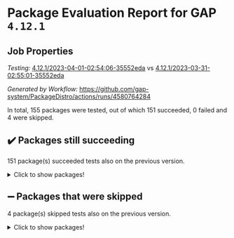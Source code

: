 # Package Evaluation Report for GAP `4.12.1`

## Job Properties

*Testing:* [4.12.1/2023-04-01-02:54:06-35552eda](https://github.com/gap-system/PackageDistro/blob/data/reports/4.12.1/2023-04-01-02:54:06-35552eda) vs [4.12.1/2023-03-31-02:55:01-35552eda](https://github.com/gap-system/PackageDistro/blob/data/reports/4.12.1/2023-03-31-02:55:01-35552eda)

*Generated by Workflow:* https://github.com/gap-system/PackageDistro/actions/runs/4580764284

In total, 155 packages were tested, out of which 151 succeeded, 0 failed and 4 were skipped.

## :heavy_check_mark: Packages still succeeding

151 package(s) succeeded tests also on the previous version.
<details><summary>Click to show packages!</summary>

- 4ti2interface 2023.02-04 [(success)](https://github.com/gap-system/PackageDistro/actions/runs/4580764284/jobs/8089914472)
- ace 5.6.2 [(success)](https://github.com/gap-system/PackageDistro/actions/runs/4580764284/jobs/8089914562)
- aclib 1.3.2 [(success)](https://github.com/gap-system/PackageDistro/actions/runs/4580764284/jobs/8089914635)
- agt 0.3.1 [(success)](https://github.com/gap-system/PackageDistro/actions/runs/4580764284/jobs/8089914704)
- alnuth 3.2.1 [(success)](https://github.com/gap-system/PackageDistro/actions/runs/4580764284/jobs/8089914772)
- anupq 3.3.0 [(success)](https://github.com/gap-system/PackageDistro/actions/runs/4580764284/jobs/8089914844)
- atlasrep 2.1.6 [(success)](https://github.com/gap-system/PackageDistro/actions/runs/4580764284/jobs/8089914910)
- autodoc 2022.10.20 [(success)](https://github.com/gap-system/PackageDistro/actions/runs/4580764284/jobs/8089915016)
- automata 1.15 [(success)](https://github.com/gap-system/PackageDistro/actions/runs/4580764284/jobs/8089915082)
- automgrp 1.3.2 [(success)](https://github.com/gap-system/PackageDistro/actions/runs/4580764284/jobs/8089915149)
- autpgrp 1.11 [(success)](https://github.com/gap-system/PackageDistro/actions/runs/4580764284/jobs/8089915210)
- cap 2023.03-13 [(success)](https://github.com/gap-system/PackageDistro/actions/runs/4580764284/jobs/8089915274)
- caratinterface 2.3.4 [(success)](https://github.com/gap-system/PackageDistro/actions/runs/4580764284/jobs/8089915333)
- cddinterface 2022.11.01 [(success)](https://github.com/gap-system/PackageDistro/actions/runs/4580764284/jobs/8089915386)
- circle 1.6.6 [(success)](https://github.com/gap-system/PackageDistro/actions/runs/4580764284/jobs/8089915447)
- classicpres 1.22 [(success)](https://github.com/gap-system/PackageDistro/actions/runs/4580764284/jobs/8089915508)
- cohomolo 1.6.11 [(success)](https://github.com/gap-system/PackageDistro/actions/runs/4580764284/jobs/8089915560)
- congruence 1.2.5 [(success)](https://github.com/gap-system/PackageDistro/actions/runs/4580764284/jobs/8089915610)
- corelg 1.56 [(success)](https://github.com/gap-system/PackageDistro/actions/runs/4580764284/jobs/8089915686)
- crime 1.6 [(success)](https://github.com/gap-system/PackageDistro/actions/runs/4580764284/jobs/8089915757)
- crisp 1.4.6 [(success)](https://github.com/gap-system/PackageDistro/actions/runs/4580764284/jobs/8089915825)
- crypting 0.10.4 [(success)](https://github.com/gap-system/PackageDistro/actions/runs/4580764284/jobs/8089915910)
- cryst 4.1.25 [(success)](https://github.com/gap-system/PackageDistro/actions/runs/4580764284/jobs/8089916007)
- crystcat 1.1.10 [(success)](https://github.com/gap-system/PackageDistro/actions/runs/4580764284/jobs/8089916074)
- ctbllib 1.3.5 [(success)](https://github.com/gap-system/PackageDistro/actions/runs/4580764284/jobs/8089916145)
- cubefree 1.19 [(success)](https://github.com/gap-system/PackageDistro/actions/runs/4580764284/jobs/8089916225)
- curlinterface 2.3.1 [(success)](https://github.com/gap-system/PackageDistro/actions/runs/4580764284/jobs/8089916332)
- cvec 2.8.1 [(success)](https://github.com/gap-system/PackageDistro/actions/runs/4580764284/jobs/8089916415)
- datastructures 0.3.0 [(success)](https://github.com/gap-system/PackageDistro/actions/runs/4580764284/jobs/8089916498)
- deepthought 1.0.6 [(success)](https://github.com/gap-system/PackageDistro/actions/runs/4580764284/jobs/8089916595)
- design 1.8 [(success)](https://github.com/gap-system/PackageDistro/actions/runs/4580764284/jobs/8089916671)
- difsets 2.3.1 [(success)](https://github.com/gap-system/PackageDistro/actions/runs/4580764284/jobs/8089916815)
- digraphs 1.6.1 [(success)](https://github.com/gap-system/PackageDistro/actions/runs/4580764284/jobs/8089916902)
- edim 1.3.7 [(success)](https://github.com/gap-system/PackageDistro/actions/runs/4580764284/jobs/8089916964)
- example 4.3.4 [(success)](https://github.com/gap-system/PackageDistro/actions/runs/4580764284/jobs/8089917035)
- examplesforhomalg 2023.02-04 [(success)](https://github.com/gap-system/PackageDistro/actions/runs/4580764284/jobs/8089917109)
- factint 1.6.3 [(success)](https://github.com/gap-system/PackageDistro/actions/runs/4580764284/jobs/8089917190)
- ferret 1.0.9 [(success)](https://github.com/gap-system/PackageDistro/actions/runs/4580764284/jobs/8089917268)
- fga 1.4.0 [(success)](https://github.com/gap-system/PackageDistro/actions/runs/4580764284/jobs/8089917332)
- fining 1.5.5 [(success)](https://github.com/gap-system/PackageDistro/actions/runs/4580764284/jobs/8089917390)
- float 1.0.3 [(success)](https://github.com/gap-system/PackageDistro/actions/runs/4580764284/jobs/8089917441)
- format 1.4.3 [(success)](https://github.com/gap-system/PackageDistro/actions/runs/4580764284/jobs/8089917499)
- forms 1.2.9 [(success)](https://github.com/gap-system/PackageDistro/actions/runs/4580764284/jobs/8089917557)
- fplsa 1.2.6 [(success)](https://github.com/gap-system/PackageDistro/actions/runs/4580764284/jobs/8089917627)
- fr 2.4.12 [(success)](https://github.com/gap-system/PackageDistro/actions/runs/4580764284/jobs/8089917706)
- francy 1.2.5 [(success)](https://github.com/gap-system/PackageDistro/actions/runs/4580764284/jobs/8089917778)
- fwtree 1.3 [(success)](https://github.com/gap-system/PackageDistro/actions/runs/4580764284/jobs/8089917851)
- gapdoc 1.6.6 [(success)](https://github.com/gap-system/PackageDistro/actions/runs/4580764284/jobs/8089917920)
- gauss 2023.02-04 [(success)](https://github.com/gap-system/PackageDistro/actions/runs/4580764284/jobs/8089917976)
- gaussforhomalg 2023.02-04 [(success)](https://github.com/gap-system/PackageDistro/actions/runs/4580764284/jobs/8089918045)
- gbnp 1.0.5 [(success)](https://github.com/gap-system/PackageDistro/actions/runs/4580764284/jobs/8089918114)
- generalizedmorphismsforcap 2023.03-01 [(success)](https://github.com/gap-system/PackageDistro/actions/runs/4580764284/jobs/8089918190)
- genss 1.6.8 [(success)](https://github.com/gap-system/PackageDistro/actions/runs/4580764284/jobs/8089918337)
- gradedmodules 2023.02-04 [(success)](https://github.com/gap-system/PackageDistro/actions/runs/4580764284/jobs/8089918424)
- gradedringforhomalg 2023.02-04 [(success)](https://github.com/gap-system/PackageDistro/actions/runs/4580764284/jobs/8089918506)
- grape 4.9.0 [(success)](https://github.com/gap-system/PackageDistro/actions/runs/4580764284/jobs/8089918570)
- groupoids 1.73 [(success)](https://github.com/gap-system/PackageDistro/actions/runs/4580764284/jobs/8089918644)
- grpconst 2.6.4 [(success)](https://github.com/gap-system/PackageDistro/actions/runs/4580764284/jobs/8089918716)
- guarana 0.96.3 [(success)](https://github.com/gap-system/PackageDistro/actions/runs/4580764284/jobs/8089918782)
- guava 3.18 [(success)](https://github.com/gap-system/PackageDistro/actions/runs/4580764284/jobs/8089918858)
- hap 1.54 [(success)](https://github.com/gap-system/PackageDistro/actions/runs/4580764284/jobs/8089918932)
- hapcryst 0.1.15 [(success)](https://github.com/gap-system/PackageDistro/actions/runs/4580764284/jobs/8089919003)
- hecke 1.5.3 [(success)](https://github.com/gap-system/PackageDistro/actions/runs/4580764284/jobs/8089919071)
- help 3.5 [(success)](https://github.com/gap-system/PackageDistro/actions/runs/4580764284/jobs/8089919130)
- homalg 2023.02-05 [(success)](https://github.com/gap-system/PackageDistro/actions/runs/4580764284/jobs/8089919242)
- homalgtocas 2023.02-04 [(success)](https://github.com/gap-system/PackageDistro/actions/runs/4580764284/jobs/8089919310)
- idrel 2.45 [(success)](https://github.com/gap-system/PackageDistro/actions/runs/4580764284/jobs/8089919376)
- images 1.3.1 [(success)](https://github.com/gap-system/PackageDistro/actions/runs/4580764284/jobs/8089919466)
- intpic 0.3.0 [(success)](https://github.com/gap-system/PackageDistro/actions/runs/4580764284/jobs/8089919544)
- io 4.8.1 [(success)](https://github.com/gap-system/PackageDistro/actions/runs/4580764284/jobs/8089919606)
- io_forhomalg 2023.02-04 [(success)](https://github.com/gap-system/PackageDistro/actions/runs/4580764284/jobs/8089919675)
- irredsol 1.4.4 [(success)](https://github.com/gap-system/PackageDistro/actions/runs/4580764284/jobs/8089919747)
- json 2.1.1 [(success)](https://github.com/gap-system/PackageDistro/actions/runs/4580764284/jobs/8089919835)
- jupyterkernel 1.5.0 [(success)](https://github.com/gap-system/PackageDistro/actions/runs/4580764284/jobs/8089919918)
- jupyterviz 1.5.6 [(success)](https://github.com/gap-system/PackageDistro/actions/runs/4580764284/jobs/8089919988)
- kan 1.35 [(success)](https://github.com/gap-system/PackageDistro/actions/runs/4580764284/jobs/8089920061)
- kbmag 1.5.11 [(success)](https://github.com/gap-system/PackageDistro/actions/runs/4580764284/jobs/8089920152)
- laguna 3.9.6 [(success)](https://github.com/gap-system/PackageDistro/actions/runs/4580764284/jobs/8089920249)
- liealgdb 2.2.1 [(success)](https://github.com/gap-system/PackageDistro/actions/runs/4580764284/jobs/8089920338)
- liepring 2.8 [(success)](https://github.com/gap-system/PackageDistro/actions/runs/4580764284/jobs/8089920422)
- liering 2.4.2 [(success)](https://github.com/gap-system/PackageDistro/actions/runs/4580764284/jobs/8089920497)
- linearalgebraforcap 2023.03-06 [(success)](https://github.com/gap-system/PackageDistro/actions/runs/4580764284/jobs/8089920565)
- localizeringforhomalg 2023.02-04 [(success)](https://github.com/gap-system/PackageDistro/actions/runs/4580764284/jobs/8089920629)
- loops 3.4.3 [(success)](https://github.com/gap-system/PackageDistro/actions/runs/4580764284/jobs/8089920682)
- lpres 1.0.3 [(success)](https://github.com/gap-system/PackageDistro/actions/runs/4580764284/jobs/8089920749)
- majoranaalgebras 1.5.1 [(success)](https://github.com/gap-system/PackageDistro/actions/runs/4580764284/jobs/8089920808)
- mapclass 1.4.6 [(success)](https://github.com/gap-system/PackageDistro/actions/runs/4580764284/jobs/8089920878)
- matgrp 0.70 [(success)](https://github.com/gap-system/PackageDistro/actions/runs/4580764284/jobs/8089920954)
- matricesforhomalg 2023.02-04 [(success)](https://github.com/gap-system/PackageDistro/actions/runs/4580764284/jobs/8089921010)
- modisom 2.5.4 [(success)](https://github.com/gap-system/PackageDistro/actions/runs/4580764284/jobs/8089921069)
- modulepresentationsforcap 2023.03-01 [(success)](https://github.com/gap-system/PackageDistro/actions/runs/4580764284/jobs/8089921120)
- modules 2023.02-04 [(success)](https://github.com/gap-system/PackageDistro/actions/runs/4580764284/jobs/8089921171)
- monoidalcategories 2023.03-01 [(success)](https://github.com/gap-system/PackageDistro/actions/runs/4580764284/jobs/8089921217)
- nconvex 2022.09-01 [(success)](https://github.com/gap-system/PackageDistro/actions/runs/4580764284/jobs/8089921281)
- nilmat 1.4.2 [(success)](https://github.com/gap-system/PackageDistro/actions/runs/4580764284/jobs/8089921344)
- nock 1.5 [(success)](https://github.com/gap-system/PackageDistro/actions/runs/4580764284/jobs/8089921413)
- normalizinterface 1.3.5 [(success)](https://github.com/gap-system/PackageDistro/actions/runs/4580764284/jobs/8089921497)
- nq 2.5.10 [(success)](https://github.com/gap-system/PackageDistro/actions/runs/4580764284/jobs/8089921562)
- numericalsgps 1.3.1 [(success)](https://github.com/gap-system/PackageDistro/actions/runs/4580764284/jobs/8089921627)
- openmath 11.5.3 [(success)](https://github.com/gap-system/PackageDistro/actions/runs/4580764284/jobs/8089921680)
- orb 4.9.0 [(success)](https://github.com/gap-system/PackageDistro/actions/runs/4580764284/jobs/8089921735)
- packagemanager 1.4.1 [(success)](https://github.com/gap-system/PackageDistro/actions/runs/4580764284/jobs/8089921786)
- patternclass 2.4.3 [(success)](https://github.com/gap-system/PackageDistro/actions/runs/4580764284/jobs/8089921851)
- permut 2.0.4 [(success)](https://github.com/gap-system/PackageDistro/actions/runs/4580764284/jobs/8089921901)
- polenta 1.3.10 [(success)](https://github.com/gap-system/PackageDistro/actions/runs/4580764284/jobs/8089921952)
- polymaking 0.8.6 [(success)](https://github.com/gap-system/PackageDistro/actions/runs/4580764284/jobs/8089922001)
- primgrp 3.4.4 [(success)](https://github.com/gap-system/PackageDistro/actions/runs/4580764284/jobs/8089922054)
- profiling 2.5.2 [(success)](https://github.com/gap-system/PackageDistro/actions/runs/4580764284/jobs/8089922115)
- qpa 1.34 [(success)](https://github.com/gap-system/PackageDistro/actions/runs/4580764284/jobs/8089922188)
- quagroup 1.8.3 [(success)](https://github.com/gap-system/PackageDistro/actions/runs/4580764284/jobs/8089922246)
- radiroot 2.9 [(success)](https://github.com/gap-system/PackageDistro/actions/runs/4580764284/jobs/8089922309)
- rcwa 4.7.1 [(success)](https://github.com/gap-system/PackageDistro/actions/runs/4580764284/jobs/8089922370)
- rds 1.8 [(success)](https://github.com/gap-system/PackageDistro/actions/runs/4580764284/jobs/8089922420)
- recog 1.4.2 [(success)](https://github.com/gap-system/PackageDistro/actions/runs/4580764284/jobs/8089922480)
- repndecomp 1.3.0 [(success)](https://github.com/gap-system/PackageDistro/actions/runs/4580764284/jobs/8089922543)
- repsn 3.1.1 [(success)](https://github.com/gap-system/PackageDistro/actions/runs/4580764284/jobs/8089922594)
- resclasses 4.7.3 [(success)](https://github.com/gap-system/PackageDistro/actions/runs/4580764284/jobs/8089922678)
- ringsforhomalg 2023.02-05 [(success)](https://github.com/gap-system/PackageDistro/actions/runs/4580764284/jobs/8089922747)
- sco 2023.02-04 [(success)](https://github.com/gap-system/PackageDistro/actions/runs/4580764284/jobs/8089922811)
- scscp 2.4.1 [(success)](https://github.com/gap-system/PackageDistro/actions/runs/4580764284/jobs/8089922909)
- semigroups 5.2.1 [(success)](https://github.com/gap-system/PackageDistro/actions/runs/4580764284/jobs/8089922986)
- sglppow 2.3 [(success)](https://github.com/gap-system/PackageDistro/actions/runs/4580764284/jobs/8089923060)
- sgpviz 0.999.5 [(success)](https://github.com/gap-system/PackageDistro/actions/runs/4580764284/jobs/8089923116)
- simpcomp 2.1.14 [(success)](https://github.com/gap-system/PackageDistro/actions/runs/4580764284/jobs/8089923224)
- singular 2023.02.09 [(success)](https://github.com/gap-system/PackageDistro/actions/runs/4580764284/jobs/8089923284)
- sl2reps 1.1 [(success)](https://github.com/gap-system/PackageDistro/actions/runs/4580764284/jobs/8089923348)
- sla 1.5.3 [(success)](https://github.com/gap-system/PackageDistro/actions/runs/4580764284/jobs/8089923393)
- smallgrp 1.5.2 [(success)](https://github.com/gap-system/PackageDistro/actions/runs/4580764284/jobs/8089923452)
- smallsemi 0.6.13 [(success)](https://github.com/gap-system/PackageDistro/actions/runs/4580764284/jobs/8089923528)
- sonata 2.9.6 [(success)](https://github.com/gap-system/PackageDistro/actions/runs/4580764284/jobs/8089923584)
- sophus 1.27 [(success)](https://github.com/gap-system/PackageDistro/actions/runs/4580764284/jobs/8089923653)
- spinsym 1.5.2 [(success)](https://github.com/gap-system/PackageDistro/actions/runs/4580764284/jobs/8089923741)
- standardff 0.9.4 [(success)](https://github.com/gap-system/PackageDistro/actions/runs/4580764284/jobs/8089923801)
- symbcompcc 1.3.2 [(success)](https://github.com/gap-system/PackageDistro/actions/runs/4580764284/jobs/8089923868)
- thelma 1.3 [(success)](https://github.com/gap-system/PackageDistro/actions/runs/4580764284/jobs/8089923943)
- tomlib 1.2.9 [(success)](https://github.com/gap-system/PackageDistro/actions/runs/4580764284/jobs/8089924015)
- toolsforhomalg 2023.03-01 [(success)](https://github.com/gap-system/PackageDistro/actions/runs/4580764284/jobs/8089924090)
- toric 1.9.5 [(success)](https://github.com/gap-system/PackageDistro/actions/runs/4580764284/jobs/8089924165)
- toricvarieties 2022.07.13 [(success)](https://github.com/gap-system/PackageDistro/actions/runs/4580764284/jobs/8089924231)
- transgrp 3.6.3 [(success)](https://github.com/gap-system/PackageDistro/actions/runs/4580764284/jobs/8089924309)
- ugaly 4.0.3 [(success)](https://github.com/gap-system/PackageDistro/actions/runs/4580764284/jobs/8089924377)
- unipot 1.5 [(success)](https://github.com/gap-system/PackageDistro/actions/runs/4580764284/jobs/8089924455)
- unitlib 4.2.0 [(success)](https://github.com/gap-system/PackageDistro/actions/runs/4580764284/jobs/8089924520)
- utils 0.82 [(success)](https://github.com/gap-system/PackageDistro/actions/runs/4580764284/jobs/8089924627)
- uuid 0.7 [(success)](https://github.com/gap-system/PackageDistro/actions/runs/4580764284/jobs/8089924697)
- walrus 0.9991 [(success)](https://github.com/gap-system/PackageDistro/actions/runs/4580764284/jobs/8089924772)
- wedderga 4.10.3 [(success)](https://github.com/gap-system/PackageDistro/actions/runs/4580764284/jobs/8089924842)
- xmod 2.91 [(success)](https://github.com/gap-system/PackageDistro/actions/runs/4580764284/jobs/8089924914)
- xmodalg 1.23 [(success)](https://github.com/gap-system/PackageDistro/actions/runs/4580764284/jobs/8089925021)
- yangbaxter 0.10.3 [(success)](https://github.com/gap-system/PackageDistro/actions/runs/4580764284/jobs/8089925103)
- zeromqinterface 0.14 [(success)](https://github.com/gap-system/PackageDistro/actions/runs/4580764284/jobs/8089925188)
</details>

## :heavy_minus_sign: Packages that were skipped

4 package(s) skipped tests also on the previous version.
<details><summary>Click to show packages!</summary>

- browse 1.8.21 [(skipped)](https://github.com/gap-system/PackageDistro/actions/runs/4580764284/jobs/8089763289)
- itc 1.5.1 [(skipped)](https://github.com/gap-system/PackageDistro/actions/runs/4580764284/jobs/8089763289)
- polycyclic 2.16 [(skipped)](https://github.com/gap-system/PackageDistro/actions/runs/4580764284/jobs/8089763289)
- xgap 4.31 [(skipped)](https://github.com/gap-system/PackageDistro/actions/runs/4580764284/jobs/8089763289)
</details>


